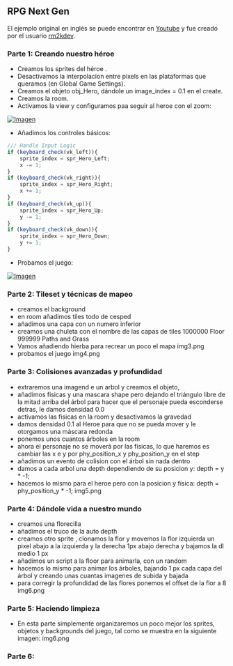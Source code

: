 ## RPG Next Gen

El ejemplo original en inglés se puede encontrar en [Youtube](https://www.youtube.com/playlist?list=PL_4rJ_acBNMEGUMuO7IbivLgnvUxHklnj) y fue creado por el usuario [rm2kdev](https://www.youtube.com/user/rm2kdev/featured). 

### Parte 1: Creando nuestro héroe

* Creamos los sprites del héroe .
* Desactivamos la interpolacion entre pixels en las plataformas que queramos (en Global Game Settings).
* Creamos el objeto obj_Hero, dándole un image_index = 0.1 en el create.
* Creamos la room.
* Activamos la view y configuramos paa seguir al heroe con el zoom:

[![Imagen](https://github.com/hcosta/referencia-gml/raw/master/aprendizaje/plataformas/13_rpg_next_gen.gmx/Screens/img1.png
)](https://github.com/hcosta/referencia-gml/raw/master/aprendizaje/plataformas/13_rpg_next_gen.gmx/Screens/img1.png)

* Añadimos los controles básicos:

```javascript
/// Handle Input Logic
if (keyboard_check(vk_left)){
    sprite_index = spr_Hero_Left;
    x -= 1;
}
if (keyboard_check(vk_right)){
    sprite_index = spr_Hero_Right;
    x += 1;
}
if (keyboard_check(vk_up)){
    sprite_index = spr_Hero_Up;
    y -= 1;
}
if (keyboard_check(vk_down)){
    sprite_index = spr_Hero_Down;
    y += 1;
}
```

* Probamos el juego:

[![Imagen](https://github.com/hcosta/referencia-gml/raw/master/aprendizaje/plataformas/13_rpg_next_gen.gmx/Screens/img2.png
)](https://github.com/hcosta/referencia-gml/raw/master/aprendizaje/plataformas/13_rpg_next_gen.gmx/Screens/img2.png)

### Parte 2: Tileset y técnicas de mapeo

- creamos el background
- en room añadimos tiles todo de cesped
- añadimos una capa con un numero inferior
- creamos una chuleta con el nombre de las capas de tiles
  1000000 Floor
   999999 Paths and Grass
- Vamos añadiendo hierba para recrear un poco el mapa
img3.png
- probamos el juego
img4.png

### Parte 3: Colisiones avanzadas y profundidad

- extraremos una imagend e un arbol y creamos el objeto,
- añadimos fisicas y una mascara shape pero dejando el triángulo libre de la mitad arriba del árbol para hacer que el personaje pueda esconderse detras, le damos densidad 0.0
- activamos las fisicas en la room y desactivamos la gravedad
- damos densidad 0.1 al Heroe para que no se pueda mover y le otorgamos una máscara redonda
- ponemos unos cuantos árboles en la room
- ahora el personaje no se moverá por las físicas, lo que haremos es cambiar las x e y por phy_position_x y phy_position_y en el step
- añadimos un evento de colision con el árbol sin nada dentro
- damos a cada arbol una depth dependiendo de su posicion y: depth = y * -1;
- hacemos lo mismo para el heroe pero con la posicion y física: depth = phy_position_y * -1;
img5.png

### Parte 4: Dándole vida a nuestro mundo

- creamos una florecilla
- añadimos el truco de la auto depth
- creamos otro sprite , clonamos la flor y movemos la flor izquierda un pixel abajo a la izquierda y la derecha 1px abajo derecha y bajamos la dl medio 1 px
- añadimos un script a la floor para animarla, con un random
- hacemos lo mismo para animar los árboles, bajando 1 px cada capa del árbol y creando unas cuantas imagenes de subida y bajada
- para corregir la profundidad de las flores ponemos el offset de la flor a 8
img6.png

### Parte 5: Haciendo limpieza

- En esta parte simplemente organizaremos un poco mejor los sprites, objetos y backgrounds del juego, tal como se muestra en la siguiente imagen:
img6.png

### Parte 6:







